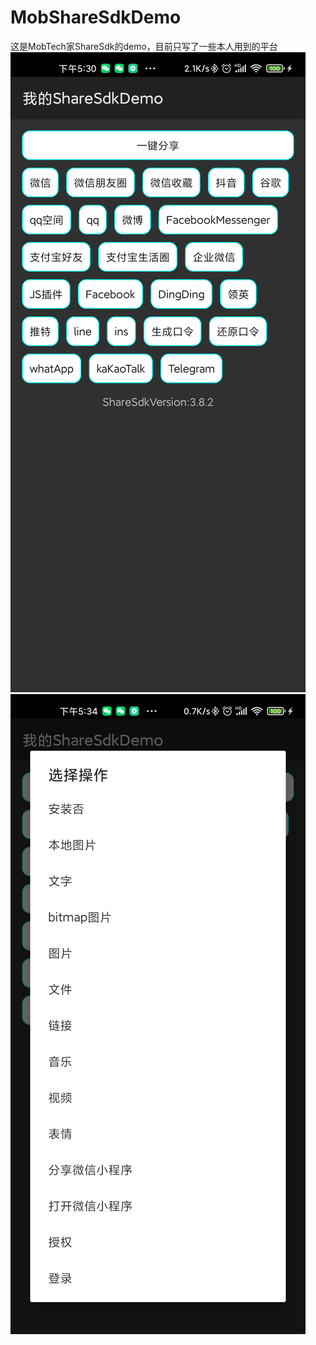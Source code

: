 # MobShareSdkDemo
这是MobTech家ShareSdk的demo，目前只写了一些本人用到的平台
![image](https://raw.githubusercontent.com/mz5210/MobShareSdkDemo/master/img-folder/screenshot1.png)
![image](https://raw.githubusercontent.com/mz5210/MobShareSdkDemo/master/img-folder/screenshot.png)


